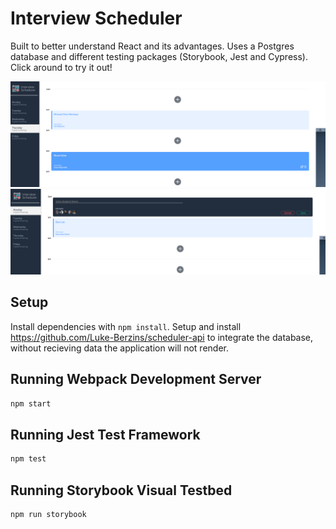 # Interview Scheduler

Built to better understand React and its advantages. Uses a Postgres database and different testing packages (Storybook, Jest and Cypress). Click around to try it out! 


!["default-view"](https://github.com/Luke-Berzins/Interview-Scheduler/blob/master/docs/default-view.png?raw=true)
!["new"](https://github.com/Luke-Berzins/Interview-Scheduler/blob/master/docs/form-display.png?raw=true)

## Setup


Install dependencies with `npm install`.
Setup and install https://github.com/Luke-Berzins/scheduler-api to integrate the database, without recieving data the application will not render.

## Running Webpack Development Server

```sh
npm start
```

## Running Jest Test Framework

```sh
npm test
```

## Running Storybook Visual Testbed

```sh
npm run storybook
```

